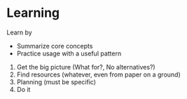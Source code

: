# Learning

Learn by

- Summarize core concepts
- Practice usage with a useful pattern

1. Get the big picture (What for?, No alternatives?)
2. Find resources (whatever, even from paper on a ground)
3. Planning (must be specific)
4. Do it
